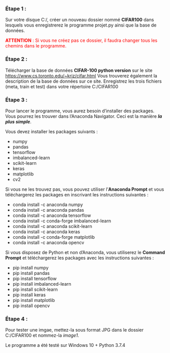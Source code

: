 ### Étape 1 :

Sur votre disque C:/, créer un nouveau dossier nommé **CIFAR100** dans
lesquels vous enregistrerez le programme projet.py ainsi que la base de
données.

<span style="color:red"> <strong>ATTENTION</strong> : Si vous ne créez
pas ce dossier, il faudra changer tous les chemins dans le
programme.</span>

### Étape 2 :

Télécharger la base de données **CIFAR-100 python version** sur le site
<a href="https://www.cs.toronto.edu/~kriz/cifar.html" class="uri">https://www.cs.toronto.edu/~kriz/cifar.html</a>
Vous trouverez également la description de la base de données sur ce
site. Enregistrez les trois fichiers (meta, train et test) dans votre
répertoire C:/CIFAR100

### Étape 3 :

Pour lancer le programme, vous aurez besoin d’installer des packages.  
Vous pourrez les trouver dans l’Anaconda Navigator. Ceci est la manière
***la plus simple***.

Vous devez installer les packages suivants :

-   numpy  
-   pandas  
-   tensorflow  
-   imbalanced-learn
-   scikit-learn
-   keras  
-   matplotlib  
-   cv2

Si vous ne les trouvez pas, vous pouvez utiliser l’**Anaconda Prompt**
et vous téléchargerez les packages en inscrivant les instructions
suivantes :

-   conda install -c anaconda numpy
-   conda install -c anaconda pandas
-   conda install -c anaconda tensorflow
-   conda install -c conda-forge imbalanced-learn
-   conda install -c anaconda scikit-learn
-   conda install -c anaconda keras
-   conda install -c conda-forge matplotlib
-   conda install -c anaconda opencv

Si vous disposez de Python et non d’Anaconda, vous utiliserez le
**Command Prompt** et téléchargerez les packages avec les instructions
suivantes :

-   pip install numpy
-   pip install pandas
-   pip install tensorflow
-   pip install imbalanced-learn
-   pip install scikit-learn
-   pip install keras
-   pip install matplotlib
-   pip install opencv

### Étape 4 :  
Pour tester une imgae, mettez-la sous format JPG dans le dossier C:/CIFAR100 et nommez-la *image1*.



Le programme a été testé sur Windows 10 + Python 3.7.4
